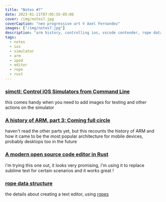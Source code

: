 ```yaml
---
title: "Notes #7"
date: 2023-01-21T07:05:55-05:00
cover: /img/notes7.jpg
coverCaption: "neo progressive art © Axel Fernandez"
images: ["/img/notes7.jpg"]
description: "arm history, controlling ios, vscode contender, rope data structure"
tags:
  - notes
  - ios
  - simulator
  - arm
  - ipod
  - editor
  - rope
  - rust
---
```


### [simctl: Control iOS Simulators from Command Line](https://medium.com/xcblog/simctl-control-ios-simulators-from-command-line-78b9006a20dc)

this comes handy when you need to add images for testing and other actions on the simulator

### [A history of ARM, part 3: Coming full circle](https://arstechnica.com/gadgets/2023/01/a-history-of-arm-part-3-coming-full-circle/)

haven't read the other parts yet, but this recounts the history of ARM and how it came to be the most popular architecture for mobile devices, probably desktops too in the future

### [A modern open source code editor in Rust](https://lapce.dev)

i'm trying this one out, it looks very promising, i'm using it to replace sublime text for certain scenarios and it works great !

### [rope data structure](https://xi-editor.io/docs/rope_science_00.html)

the details about creating a text editor, using [ropes](<https://en.wikipedia.org/wiki/Rope_(data_structure)>)
